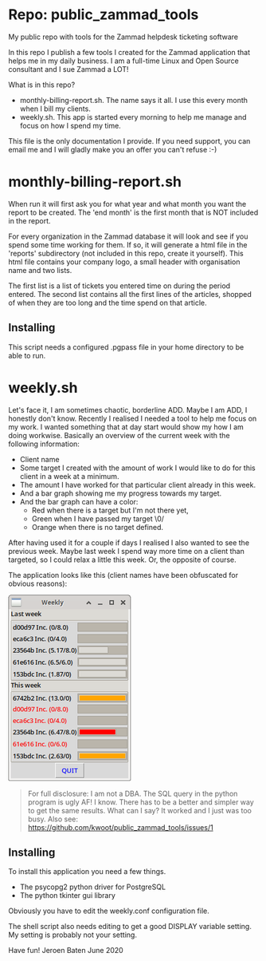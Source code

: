 # Repo: public_zammad_tools
My public repo with tools for the Zammad helpdesk ticketing software

In this repo I publish a few tools I created for the Zammad application that helps me in my daily business.
I am a full-time Linux and Open Source consultant and I sue Zammad a LOT!

What is in this repo?

- monthly-billing-report.sh. The name says it all. I use this every month when I bill my clients.
- weekly.sh. This app is started every morning to help me manage and focus on how I spend my time.

This file is the only documentation I provide. If you need support, you can email me and I will gladly make you an offer you can't refuse :-)

# monthly-billing-report.sh

When run it will first ask you for what year and what month you want the report to be created.
The 'end month' is the first month that is NOT included in the report.

For every organization in the Zammad database it will look and see if you spend some time working for them.
If so, it will generate a html file in the 'reports' subdirectory (not included in this repo, create it yourself).
This html file contains your company logo, a small header with organisation name and two lists.

The first list is a list of tickets you entered time on during the period entered.
The second list contains all the first lines of the articles, shopped of when they are too long and the time spend on that article.

## Installing

This script needs a configured .pgpass file in your home directory to be able to run.

# weekly.sh

Let's face it, I am sometimes chaotic, borderline ADD. Maybe I am ADD, I honestly don't know.
Recently I realised I needed a tool to help me focus on my work.
I wanted something that at day start would show my how I am doing workwise.
Basically an overview of the current week with the following information:
- Client name
- Some target I created with the amount of work I would like to do for this client in a week at a minimum.
- The amount I have worked for that particular client already in this week.
- And a bar graph showing me my progress towards my target.
- And the bar graph can have a color:
  - Red when there is a target but I'm not there yet, 
  - Green when I have passed my target \0/
  - Orange when there is no target defined.

After having used it for a couple if days I realised I also wanted to see the previous week.
Maybe last week I spend way more time on a client than targeted, so I could relax a little this week. Or, the opposite of course.

The application looks like this (client names have been obfuscated for obvious reasons):

![Screenshot of program](./weekly.png "Screenshot of program")

> For full disclosure: I am not a DBA. The SQL query in the python program is ugly AF! I know.
> There has to be a better and simpler way to get the same results.
> What can I say? It worked and I just was too busy. 
> Also see: https://github.com/kwoot/public_zammad_tools/issues/1

## Installing

To install this application you need a few things.
- The psycopg2 python driver for PostgreSQL
- The python tkinter gui library

Obviously you have to edit the weekly.conf configuration file.

The shell script also needs editing to get a good DISPLAY variable setting. My setting is probably not your setting.

Have fun!
Jeroen Baten
June 2020
